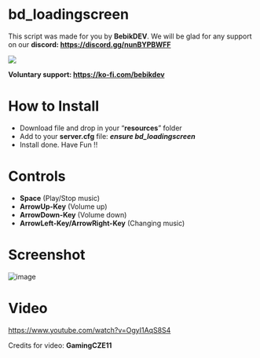# bd_loadingscreen
This script was made for you by **BebikDEV**. We will be glad for any support on our **discord: https://discord.gg/nunBYPBWFF**

[<img src="![logoyoutubepozadi5](https://github.com/Bebicek/bd_loadingscreen/assets/133703817/126fb972-01a8-44a8-b006-f765148ca138)">](https://ko-fi.com/bebikdev)

**Voluntary support: https://ko-fi.com/bebikdev**

# How to Install
- Download file and drop in your “**resources**” folder
- Add to your **server.cfg** file:  ***ensure bd_loadingscreen***
- Install done. Have Fun !!

# Controls
- **Space** (Play/Stop music)
- **ArrowUp-Key** (Volume up)
- **ArrowDown-Key** (Volume down)
- **ArrowLeft-Key/ArrowRight-Key** (Changing music)

# Screenshot
![image](https://github.com/Bebicek/bd_loadingscreen/assets/133703817/c7ce2d81-b03f-44e2-9906-8388dfd00c23)


# Video
https://www.youtube.com/watch?v=OgyI1AqS8S4

Credits for video: **GamingCZE11**
